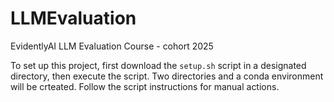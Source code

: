 # LLMEvaluation

EvidentlyAI LLM Evaluation Course - cohort 2025

To set up this project, first download the `setup.sh` script in a designated directory, then execute the script. Two directories and a conda environment will be crteated. Follow the script instructions for manual actions.
